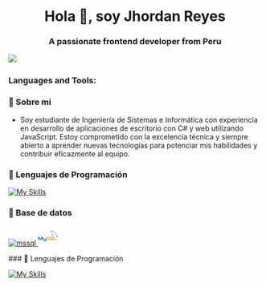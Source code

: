 <h1 align="center">Hola 👋, soy Jhordan Reyes</h1>
<h3 align="center">A passionate frontend developer from Peru</h3>

<a href="https://www.youtube.com/watch?v=dQw4w9WgXcQ"><img src="https://user-images.githubusercontent.com/73097560/115834477-dbab4500-a447-11eb-908a-139a6edaec5c.gif"></a>

<h3 align="left">Languages and Tools:</h3>

### 📝 Sobre mi
- Soy estudiante de Ingeniería de Sistemas e Informática con experiencia en desarrollo de aplicaciones de escritorio con C# y web utilizando JavaScript. Estoy comprometido con la excelencia técnica y siempre abierto a aprender nuevas tecnologías para potenciar mis habilidades y contribuir eficazmente al equipo. 

### 📝 Lenguajes de Programación

[![My Skills](https://skillicons.dev/icons?i=cs,js,ts,java,php&theme=light)](https://skillicons.dev)

### 📝 Base de datos
<p align="left"> <a href="https://www.microsoft.com/en-us/sql-server" target="_blank" rel="noreferrer"> <img src="https://www.svgrepo.com/show/303229/microsoft-sql-server-logo.svg" alt="mssql" width="40" height="40"/> </a> <a href="https://www.mysql.com/" target="_blank" rel="noreferrer"> <img src="https://raw.githubusercontent.com/devicons/devicon/master/icons/mysql/mysql-original-wordmark.svg" alt="mysql" width="40" height="40"/> </a> </p>
### 📝 Lenguajes de Programación

[![My Skills](https://skillicons.dev/icons?i=bootstrap,css,dotnet,git,github,html,nodejs,react,sass,tailwind,&theme=light)](https://skillicons.dev)
